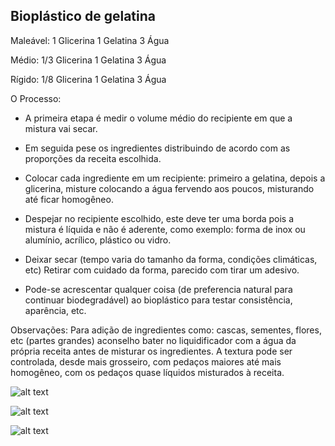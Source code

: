 ## Bioplástico de gelatina

Maleável:
1 Glicerina
1 Gelatina
3 Água

Médio:
1/3 Glicerina
1 Gelatina
3 Água

Rígido:
1/8 Glicerina
1 Gelatina
3 Água

O Processo:
- A primeira etapa é medir o volume médio do recipiente em que a mistura vai secar.

- Em seguida pese os ingredientes distribuindo de acordo com as proporções da receita escolhida.

- Colocar cada ingrediente em um recipiente: primeiro a gelatina, depois a glicerina, misture colocando a água fervendo aos poucos, misturando até ficar
homogêneo.

- Despejar no recipiente escolhido, este deve ter uma borda pois a mistura é líquida e não é aderente, como exemplo: forma de inox ou alumínio, acrílico,
plástico ou vidro.

- Deixar secar (tempo varia do tamanho da forma, condições climáticas, etc) Retirar com cuidado da forma, parecido com tirar um adesivo.

+ Pode-se acrescentar qualquer coisa (de preferencia natural para continuar biodegradável) ao bioplástico para testar consistência, aparência, etc.


Observações:
Para adição de ingredientes como: cascas, sementes, flores, etc (partes grandes) aconselho bater no liquidificador com a água da própria receita antes de misturar os ingredientes. A textura pode ser controlada, desde mais grosseiro, com pedaços maiores até mais homogêneo, com os pedaços quase líquidos misturados à receita.


![alt text](https://github.com/instituto-hub/Bootcamp-Ind-textil/blob/master/Turma%20%231/Imagens/61492370_882702382069372_8847026485320482816_o.jpg)

![alt text](https://github.com/instituto-hub/Bootcamp-Ind-textil/blob/master/Turma%20%231/Imagens/61121666_882702185402725_5031899811872243712_o.jpg)

![alt text](https://github.com/instituto-hub/Bootcamp-Ind-textil/blob/master/Turma%20%231/Imagens/61372765_882702515402692_1923930200811241472_o.jpg)

